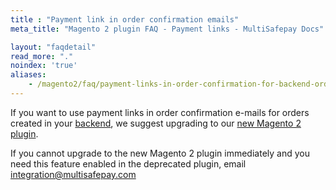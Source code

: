 ```yaml
---
title : "Payment link in order confirmation emails"
meta_title: "Magento 2 plugin FAQ - Payment links - MultiSafepay Docs"

layout: "faqdetail"
read_more: "."
noindex: 'true'
aliases:
    - /magento2/faq/payment-links-in-order-confirmation-for-backend-orders
---
```


If you want to use payment links in order confirmation e-mails for orders created in your [backend](/glossaries/multisafepay-glossary/#backend), we suggest upgrading to our [new Magento 2 plugin](/integrations/plugins/magento2/).

If you cannot upgrade to the new Magento 2 plugin immediately and you need this feature enabled in the deprecated plugin, email <integration@multisafepay.com>
